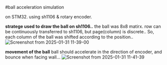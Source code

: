 #ball acceleration simulation

on STM32. using sh1106 & rotary encoder.


**stratege used to draw the ball on sh1106..**
the ball was 8x8 matirx. 
row can be continuously transferred to sh1106, but page(column) is discrete..
So, each column of the ball was shifted according to the position..
![Screenshot from 2025-01-31 11-39-00](https://github.com/user-attachments/assets/a807f0ea-9e80-4ae9-ae7e-498c1e0e8e1a)




**movement of the ball**
ball should accelerate in the direction of encoder, and bounce when facing wall...
![Screenshot from 2025-01-31 11-41-39](https://github.com/user-attachments/assets/35aee37e-328c-4c7e-ab0f-f5d910d38bfd)





